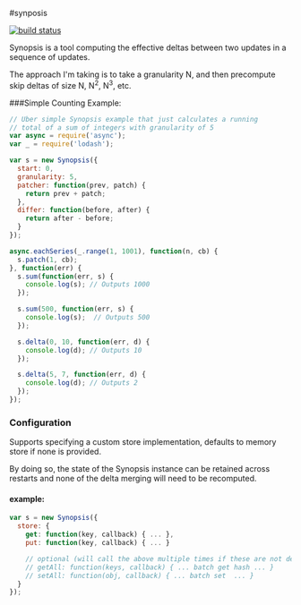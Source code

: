 #synposis

[![build status](https://secure.travis-ci.org/allain/node-synopsis.png)](http://travis-ci.org/allain/node-synopsis)

Synopsis is a tool computing the effective deltas between two updates in a sequence of updates.

The approach I'm taking is to take a granularity N, and then precompute skip deltas of size N, N<sup>2</sup>, N<sup>3</sup>, etc.

###Simple Counting Example:
``` js
// Uber simple Synopsis example that just calculates a running
// total of a sum of integers with granularity of 5
var async = require('async');
var _ = require('lodash');

var s = new Synopsis({
  start: 0,
  granularity: 5,
  patcher: function(prev, patch) {
    return prev + patch;
  },
  differ: function(before, after) {
    return after - before;
  }
});

async.eachSeries(_.range(1, 1001), function(n, cb) {
  s.patch(1, cb);
}, function(err) {
  s.sum(function(err, s) {
    console.log(s); // Outputs 1000
  });

  s.sum(500, function(err, s) {
    console.log(s);  // Outputs 500
  });

  s.delta(0, 10, function(err, d) {
    console.log(d); // Outputs 10
  });

  s.delta(5, 7, function(err, d) {
    console.log(d); // Outputs 2  
  });
});

```

### Configuration

Supports specifying a custom store implementation, defaults to memory store if none is provided.

By doing so, the state of the Synopsis instance can be retained across restarts and none of the delta merging will need to be recomputed.

#### example:
``` js
var s = new Synopsis({
  store: {
    get: function(key, callback) { ... },
    put: function(key, callback) { ... }

    // optional (will call the above multiple times if these are not defined)
    // getAll: function(keys, callback) { ... batch get hash ... }
    // setAll: function(obj, callback) { ... batch set  ... }
  }
});
```

